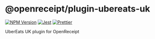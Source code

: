 # @openreceipt/plugin-ubereats-uk

[![NPM Version][icon-npm]][link-npm]
[![Jest][icon-jest]][link-jest]
[![Prettier][icon-prettier]][link-prettier]

UberEats UK plugin for OpenReceipt

[icon-npm]: https://img.shields.io/npm/v/@openreceipt/plugin-ubereats-uk.svg?longCache=true&style=flat-square
[link-npm]: https://www.npmjs.com/package/@openreceipt/plugin-ubereats-uk

[icon-jest]: https://img.shields.io/badge/tested_with-jest-99424f.svg?longCache=true&style=flat-square
[link-jest]: https://jestjs.io/

[icon-prettier]: https://img.shields.io/badge/code_style-prettier-ff69b4.svg?longCache=true&style=flat-square
[link-prettier]: https://prettier.io/
